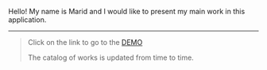 Hello! My name is Marid and I would like to present my main work in this application.

___
>Click on the link to go to the [DEMO](https://marid01.github.io/portfolio/)
>
>The catalog of works is updated from time to time.
> 


